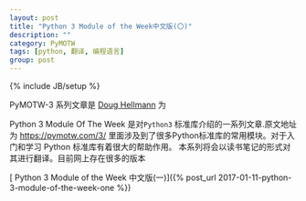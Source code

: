 ```yaml
---
layout: post
title: "Python 3 Module of the Week中文版(〇)"
description: ""
category: PyMOTW
tags: [python, 翻译, 编程语言]
group: post
---
```

{% include JB/setup %}

PyMOTW-3 系列文章是 [Doug Hellmann](http://doughellmann.com/) 为

Python 3 Module Of The Week 是对``Python3`` 标准库介绍的一系列文章.原文地址为 https://pymotw.com/3/ 里面涉及到了很多Python标准库的常用模块。对于入门和学习 Python 标准库有着很大的帮助作用。 本系列将会以读书笔记的形式对其进行翻译。目前网上存在很多的版本

 [ Python 3 Module of the Week 中文版(一)]({% post_url 2017-01-11-python-3-module-of-the-week-one %})

